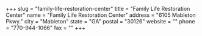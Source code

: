 +++
slug = "family-life-restoration-center"
title = "Family Life Restoration Center"
name = "Family Life Restoration Center"
address = "6105 Mableton Pkwy."
city = "Mableton"
state = "GA"
postal = "30126"
website = ""
phone = "770-944-1066"
fax = ""
+++
